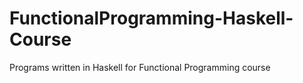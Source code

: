 # FunctionalProgramming-Haskell-Course
Programs written in Haskell for Functional Programming course
